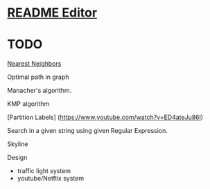 # [README Editor](https://stackedit.io/app#)

# TODO
[Nearest Neighbors](https://www.geeksforgeeks.org/closest-pair-of-points-onlogn-implementation/)

Optimal path in graph

Manacher's algorithm.

KMP algorithm

[Partition Labels] (https://www.youtube.com/watch?v=ED4ateJu86I)

Search in a given string using given Regular Expression.

Skyline

Design
- traffic light system
- youtube/Netflix system
